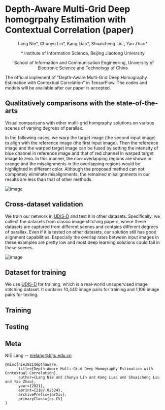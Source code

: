 # Depth-Aware Multi-Grid Deep homogrpahy Estimation with Contextual Correlation (paper)
<p align="center">Lang Nie*, Chunyu Lin*, Kang Liao*, Shuaicheng Liu`, Yao Zhao*</p>
<p align="center">* Institute of Information Science, Beijing Jiaotong University</p>
<p align="center">` School of Information and Communication Engineering, University of Electronic Science and Technology of China</p>


The official implement of "Depth-Aware Multi-Grid Deep Homography Estimation with Contextual Correlation" in TensorFlow. The codes and models will be available after our paper is accepted.

## Qualitatively comparisons with the state-of-the-arts
Visual comparisons with other multi-grid homgraphy solutions on various scenes of varying degrees of parallax. 

In the following cases, we warp the target image (the second input image) to align with the reference image (the first input image). Then the reference image and the warped target image can be fused by setting the intensity of blue channel in reference image and that of red channel in warped target image to zero. In this manner, the non-overlapping regions are shown in orange and the misalignments in the overlapping regions would be highlighted in different color. Although the proposed method can not completely eliminate misalignments, the remained misalignments in our results are less than that of other methods.

![image](https://github.com/nie-lang/Multi-Grid-Deep-Homogarphy/blob/main/figures/real_comparison.jpg)

## Cross-dataset validation
We train our network in [UDIS-D](https://github.com/nie-lang/UnsupervisedDeepImageStitching) and test it in other datasets. Specifically, we collect the datasets from classic image stitching papers, where these datasets are captured from different scenes and contains different degrees of parallax. Even if it is tested on other datasets, our solution still has good alignment capabilities. Especially the overlap rates between input images in these examples are pretty low and most deep learning solutions could fail in these scenes.

![image](https://github.com/nie-lang/Multi-Grid-Deep-Homogarphy/blob/main/figures/cross_dataset.png)

## Dataset for training 
We use [UDIS-D](https://github.com/nie-lang/UnsupervisedDeepImageStitching) for training, which is a real-world unsupervised image stitching dataset. It contains 10,440 image pairs for training and 1,106 image pairs for testing.

## Training

## Testing

## Meta
NIE Lang -- nielang@bjtu.edu.cn
```
@misc{nie2021depthaware,
      title={Depth-Aware Multi-Grid Deep Homography Estimation with Contextual Correlation}, 
      author={Lang Nie and Chunyu Lin and Kang Liao and Shuaicheng Liu and Yao Zhao},
      year={2021},
      eprint={2107.02524},
      archivePrefix={arXiv},
      primaryClass={cs.CV}
}
```
